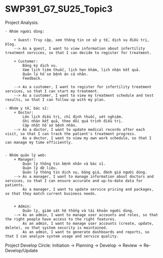# SWP391_G7_SU25_Topic3
Project Analysis:

	- Nhóm người dùng:

		+ Guest: Truy cập, xem thông tin cơ sở y tế, dịch vụ điều trị, blog.
 		--> As a guest, I want to view information about infertility treatment services, so that I can decide to register for treatment.

		+ Customer: 
			Đăng ký dịch vụ.
			Xem lịch tiêm thuốc, lịch hẹn khám, lịch nhận kết quả.
			Quản lý hồ sơ bệnh án cá nhân.
			Feedback.

		--> As a customer, I want to register for infertility treatment services, so that I can start my treatment.
		--> As a customer, I want to view my treatment schedule and test results, so that I can follow up with my plan.

	- Nhóm y tế, bác sĩ:
		+ Doctor:
			Lên lịch điều trị, chỉ định thuốc, xét nghiệm.
			Ghi nhận kết quả, theo dõi quá trình điều trị.
			Cập nhật hồ sơ bệnh nhân.
		--> As a doctor, I want to update medical records after each visit, so that I can track the patient's treatment progress.
  		    As a doctor, I want to view my own work schedule, so that I can manage my time efficiently.


	- Nhóm quản lý web:
		+ Manager:
			Quản lý thông tin bệnh nhân và bác sĩ.
			Quản lý dữ liệu.
			Quản lý thông tin dịch vụ, bảng giá, đánh giá người dùng.
		--> As a manager, I want to manage information about doctors and services, so that I can ensure accurate and up-to-date data for patients.
  		    As a manager, I want to update service pricing and packages, so that they match current business needs.


		+ Admin:
			Quản lý, giám sát hệ thống và tài khoản người dùng.
		--> As an admin, I want to manage user accounts and roles, so that the right people have access to the right features.
  		    As an admin, I want to manage user accounts (create, update, delete), so that system security is maintained.
		    As an admin, I want to generate dashboards and reports, so that I can analyze system usage and service quality.



Project Develop Circle:
	Initiation -> Planning -> Develop -> Review -> Re-Develop/Update

